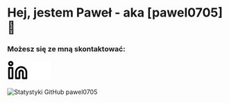 # Hej, jestem Paweł - aka [pawel0705] 👋

### Możesz się ze mną skontaktować:

[![website](./img/linkedin-light.svg)](https://www.linkedin.com/in/pawe%C5%82-salicki-3885391b6)
[![website](./img/linkedin-dark.svg)](https://www.linkedin.com/in/pawe%C5%82-salicki-3885391b6)

<img align="left" alt="Statystyki GitHub pawel0705" src="https://github-readme-stats.vercel.app/api?username=pawel0705&show_icons=true&hide_border=true&title_color=000000&icon_color=000000&bg_color=ffffff&text_color=000000" />



[linkedin]: https://www.linkedin.com/in/pawe%C5%82-salicki-3885391b6
